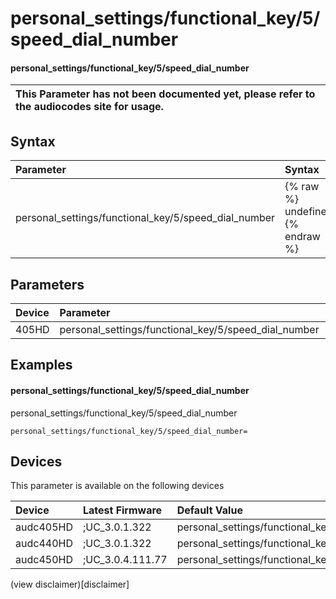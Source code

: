 ﻿---
description: personal_settings/functional_key/5/speed_dial_number
search: false
---

# personal_settings/functional_key/5/speed_dial_number

#### personal_settings/functional_key/5/speed_dial_number


| This Parameter has not been documented yet, please refer to the audiocodes site for usage.  |
| :--- |

## Syntax
| Parameter | Syntax |
| :--- | :--- |
|personal_settings/functional_key/5/speed_dial_number | {% raw %} undefined {% endraw %} |

## Parameters
|Device|Parameter|value|Description|
|:---|:---|:---|:---|
| 405HD | personal_settings/functional_key/5/speed_dial_number |  |  |

## Examples
#### personal_settings/functional_key/5/speed_dial_number

personal_settings/functional_key/5/speed_dial_number

```
personal_settings/functional_key/5/speed_dial_number=
```

## Devices
This parameter is available on the following devices

| Device | Latest Firmware | Default Value |
|:---|:---|:---|
| audc405HD | ;UC_3.0.1.322 | personal_settings/functional_key/5/speed_dial_number= 
| audc440HD | ;UC_3.0.1.322 | personal_settings/functional_key/5/speed_dial_number= 
| audc450HD | ;UC_3.0.4.111.77 | personal_settings/functional_key/5/speed_dial_number= 

(view disclaimer)[disclaimer]
